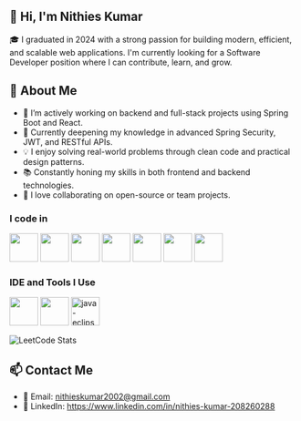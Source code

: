 ## 👋 Hi, I'm Nithies Kumar

🎓 I graduated in 2024 with a strong passion for building modern, efficient, and scalable web applications. I'm currently looking for a Software Developer position where I can contribute, learn, and grow.

## 💼 About Me

- 🔭 I’m actively working on backend and full-stack projects using Spring Boot and React.
- 🌱 Currently deepening my knowledge in advanced Spring Security, JWT, and RESTful APIs.
- 💡 I enjoy solving real-world problems through clean code and practical design patterns.
- 📚 Constantly honing my skills in both frontend and backend technologies.
- 🤝 I love collaborating on open-source or team projects.


### I code in

<img height="50" width="50" src="https://img.icons8.com/color/48/000000/java-coffee-cup-logo.png" /> <img height="50" width="50" src="https://img.icons8.com/color/48/000000/html-5.png" /> <img height="50" width="50" src="https://img.icons8.com/color/48/000000/css3.png" /> <img height="50" width="50" src="https://img.icons8.com/color/48/000000/javascript.png"/> <img height="50" width="50" src="https://img.icons8.com/color/48/000000/react-native.png"/> <img height="50" width="50" src="https://img.icons8.com/color/48/000000/mysql-logo.png"/> <img height="50" width="50" src="https://img.icons8.com/color/48/000000/spring-logo.png"/>

### IDE and Tools I Use

<img height="50" width="50" src="https://img.icons8.com/color/48/000000/visual-studio-code-2019.png"/>  <img height="50" width="50" src="https://img.icons8.com/color/50/000000/git.png"/> <img width="50" height="50" src="https://img.icons8.com/ios-filled/50/java-eclipse.png" alt="java-eclipse"/>

![LeetCode Stats](https://leetcard.jacoblin.cool/Nithies_kumar?theme=dark&font=Reem%20Kufi)


## 📫 Contact Me

- 📧 Email: nithieskumar2002@gmail.com
- 💼 LinkedIn: https://www.linkedin.com/in/nithies-kumar-208260288
